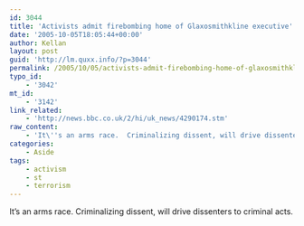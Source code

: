 ```yaml
---
id: 3044
title: 'Activists admit firebombing home of Glaxosmithkline executive'
date: '2005-10-05T18:05:44+00:00'
author: Kellan
layout: post
guid: 'http://lm.quxx.info/?p=3044'
permalink: /2005/10/05/activists-admit-firebombing-home-of-glaxosmithkline-executive/
typo_id:
    - '3042'
mt_id:
    - '3142'
link_related:
    - 'http://news.bbc.co.uk/2/hi/uk_news/4290174.stm'
raw_content:
    - 'It\''s an arms race.  Criminalizing dissent, will drive dissenters to criminal acts.'
categories:
    - Aside
tags:
    - activism
    - st
    - terrorism
---
```


It’s an arms race. Criminalizing dissent, will drive dissenters to criminal acts.